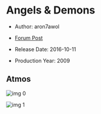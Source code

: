 # Angels & Demons

* Author: aron7awol

* [Forum Post](https://www.avsforum.com/threads/bass-eq-for-filtered-movies.2995212/post-58221034)

* Release Date: 2016-10-11
* Production Year: 2009

## Atmos

![img 0](https://i.imgur.com/gIRPytw.jpg)

![img 1](https://i.imgur.com/9So2lSg.png)

